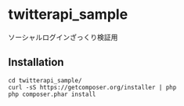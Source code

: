 # twitterapi_sample
ソーシャルログインざっくり検証用

## Installation
```
cd twitterapi_sample/
curl -sS https://getcomposer.org/installer | php
php composer.phar install
```

